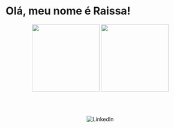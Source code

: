# Olá, meu nome é Raissa! 

<div align="center">
  <img height="180em" src="https://github-readme-stats.vercel.app/api?username=hellorai94&show_icons=true&theme=dark&include_all_commits=true&count_private=true"/>
  <img height="180em" src="https://github-readme-stats.vercel.app/api/top-langs/?username=hellorai94&layout=compact&langs_count=7&theme=dark"/>
</div>

<br><br>

<div align="center">
  <a href="https://www.linkedin.com/in/raissa-carneiro/" target="_blank" style="text-decoration: none;">
    <img src="https://img.shields.io/badge/-LinkedIn-blue?style=for-the-badge&logo=linkedin&logoColor=white" alt="LinkedIn">
  </a>
</div>
